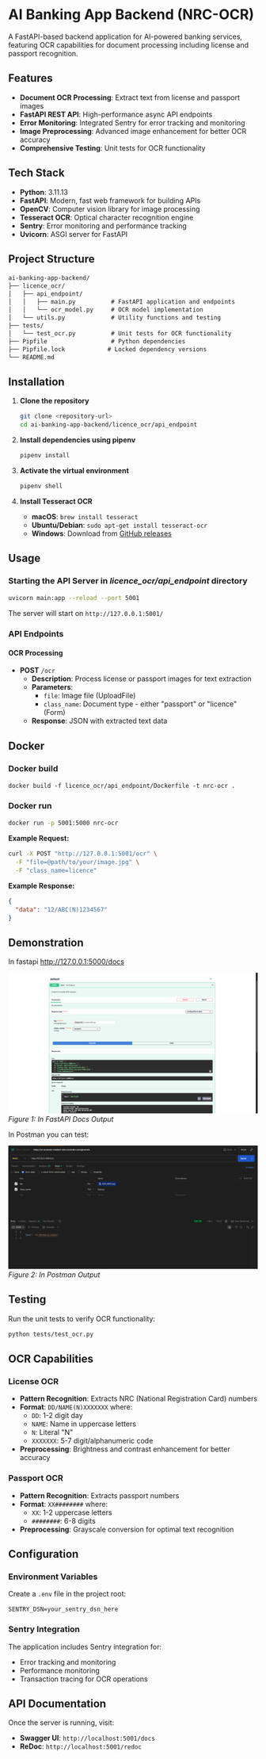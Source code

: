 # AI Banking App Backend (NRC-OCR)

A FastAPI-based backend application for AI-powered banking services, featuring OCR capabilities for document processing including license and passport recognition.

## Features

- **Document OCR Processing**: Extract text from license and passport images
- **FastAPI REST API**: High-performance async API endpoints
- **Error Monitoring**: Integrated Sentry for error tracking and monitoring
- **Image Preprocessing**: Advanced image enhancement for better OCR accuracy
- **Comprehensive Testing**: Unit tests for OCR functionality

## Tech Stack

- **Python**: 3.11.13
- **FastAPI**: Modern, fast web framework for building APIs
- **OpenCV**: Computer vision library for image processing
- **Tesseract OCR**: Optical character recognition engine
- **Sentry**: Error monitoring and performance tracking
- **Uvicorn**: ASGI server for FastAPI

## Project Structure

```
ai-banking-app-backend/
├── licence_ocr/
│   ├── api_endpoint/
│   │   ├── main.py          # FastAPI application and endpoints
│   │   └── ocr_model.py     # OCR model implementation
│   └── utils.py             # Utility functions and testing
├── tests/
│   └── test_ocr.py          # Unit tests for OCR functionality
├── Pipfile                  # Python dependencies
├── Pipfile.lock            # Locked dependency versions
└── README.md               
```

## Installation

1. **Clone the repository**
   ```bash
   git clone <repository-url>
   cd ai-banking-app-backend/licence_ocr/api_endpoint
   ```

2. **Install dependencies using pipenv**
   ```bash
   pipenv install
   ```

3. **Activate the virtual environment**
   ```bash
   pipenv shell
   ```

4. **Install Tesseract OCR**
   - **macOS**: `brew install tesseract`
   - **Ubuntu/Debian**: `sudo apt-get install tesseract-ocr`
   - **Windows**: Download from [GitHub releases](https://github.com/UB-Mannheim/tesseract/wiki)

## Usage

### Starting the API Server in *licence_ocr/api_endpoint* directory

```bash
uvicorn main:app --reload --port 5001 
```

The server will start on `http://127.0.0.1:5001/`

### API Endpoints

#### OCR Processing
- **POST** `/ocr`
  - **Description**: Process license or passport images for text extraction
  - **Parameters**:
    - `file`: Image file (UploadFile)
    - `class_name`: Document type - either "passport" or "licence" (Form)
  - **Response**: JSON with extracted text data

## Docker 
### Docker build
```
docker build -f licence_ocr/api_endpoint/Dockerfile -t nrc-ocr .
```

### Docker run 

```bash
docker run -p 5001:5000 nrc-ocr
```


**Example Request:**
```bash
curl -X POST "http://127.0.0.1:5001/ocr" \
  -F "file=@path/to/your/image.jpg" \
  -F "class_name=licence"
```

**Example Response:**
```json
{
  "data": "12/ABC(N)1234567"
}
```

## Demonstration

In fastapi http://127.0.0.1:5000/docs 

![In FastAPI Docs](images/ocr_doc.png)  
*Figure 1: In FastAPI Docs Output*

In Postman you can test:

![In FastAPI Docs](images/ocr_postman.png)  
*Figure 2: In Postman Output*

## Testing

Run the unit tests to verify OCR functionality:

```bash
python tests/test_ocr.py
```

## OCR Capabilities

### License OCR
- **Pattern Recognition**: Extracts NRC (National Registration Card) numbers
- **Format**: `DD/NAME(N)XXXXXXX` where:
  - `DD`: 1-2 digit day
  - `NAME`: Name in uppercase letters
  - `N`: Literal "N"
  - `XXXXXXX`: 5-7 digit/alphanumeric code
- **Preprocessing**: Brightness and contrast enhancement for better accuracy

### Passport OCR
- **Pattern Recognition**: Extracts passport numbers
- **Format**: `XX########` where:
  - `XX`: 1-2 uppercase letters
  - `########`: 6-8 digits
- **Preprocessing**: Grayscale conversion for optimal text recognition

## Configuration

### Environment Variables

Create a `.env` file in the project root:

```env
SENTRY_DSN=your_sentry_dsn_here
```

### Sentry Integration

The application includes Sentry integration for:
- Error tracking and monitoring
- Performance monitoring
- Transaction tracing for OCR operations


## API Documentation

Once the server is running, visit:
- **Swagger UI**: `http://localhost:5001/docs`
- **ReDoc**: `http://localhost:5001/redoc`

